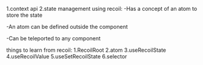 1.context api
2.state management using recoil:
-Has a concept of an atom to store the state

-An atom can be defined outside the component

-Can be teleported to any component

things to learn from recoil:
1.RecoilRoot
2.atom
3.useRecoilState
4.useRecoilValue
5.useSetRecoilState
6.selector
